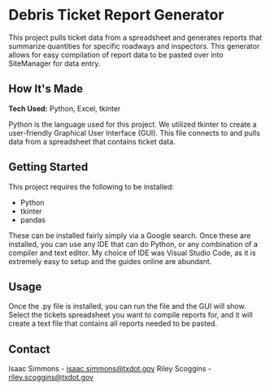 # Debris Ticket Report Generator
This project pulls ticket data from a spreadsheet and generates reports that summarize quantities for specific roadways and inspectors. This generator allows for easy compilation of report data to be pasted over into SiteManager for data entry.
## How It's Made
**Tech Used:** Python, Excel, tkinter

Python is the language used for this project. We utilized tkinter to create a user-friendly Graphical User Interface (GUI). This file connects to and pulls data from a spreadsheet that contains ticket data.
## Getting Started
This project requires the following to be installed:
* Python
* tkinter
* pandas

These can be installed fairly simply via a Google search. Once these are installed, you can use any IDE that can do Python, or any combination of a compiler and text editor. My choice of IDE was Visual Studio Code, as it is extremely easy to setup and the guides online are abundant.
## Usage
Once the .py file is installed, you can run the file and the GUI will show.
Select the tickets spreadsheet you want to compile reports for, and it will create a text file that contains all reports needed to be pasted.
## Contact
Isaac Simmons - isaac.simmons@txdot.gov
Riley Scoggins - riley.scoggins@txdot.gov
